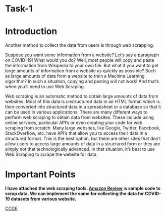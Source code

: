 # Task-1

# Introduction

Another method to collect the data from users is through web scrapping.

Suppose you want some information from a website? Let’s say a paragraph on COVID-19! What would you do? Well, most people will copy and paste the information from Wikipedia to your own file. 
But what if you want to get large amounts of information from a website as quickly as possible? Such as large amounts of data from a website to train a Machine Learning algorithm? In such a situation, copying and pasting will not work! And that’s when you’ll need to use Web Scraping. 

Web scraping is an automatic method to obtain large amounts of data from websites. Most of this data is unstructured data in an HTML format which is then converted into structured data in a spreadsheet or a database so that it can be used in various applications. There are many different ways to perform web scraping to obtain data from websites. These include using online services, particular API’s or even creating your code for web scraping from scratch. Many large websites, like Google, Twitter, Facebook, StackOverflow, etc. have API’s that allow you to access their data in a structured format. This is the best option, but there are other sites that don’t allow users to access large amounts of data in a structured form or they are simply not that technologically advanced. In that situation, it’s best to use Web Scraping to scrape the website for data. 

# Important Points

**I have attached the web scraping tools. [Amazon Review](/Amazon-Product-Reviews.ipynb) is sample code to scrap data. We can implement the same for collecting the data for COVID-19 datasets from various website.**

[CODE](/Data_Collection.ipynb)

